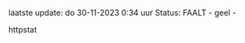 laatste update: 
do 30-11-2023  0:34   uur 
Status: FAALT - geel - 
<div class="service Y">httpstat</div>
